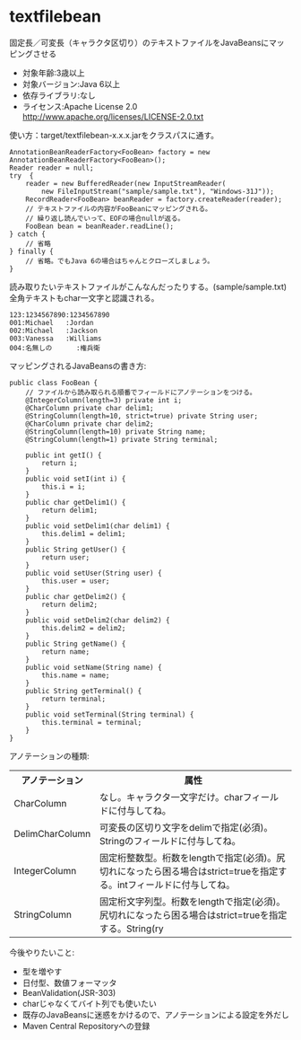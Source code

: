 textfilebean
============

固定長／可変長（キャラクタ区切り）のテキストファイルをJavaBeansにマッピングさせる

 * 対象年齢:3歳以上
 * 対象バージョン:Java 6以上
 * 依存ライブラリ:なし
 * ライセンス:Apache License 2.0 http://www.apache.org/licenses/LICENSE-2.0.txt

使い方：target/textfilebean-x.x.x.jarをクラスパスに通す。

    AnnotationBeanReaderFactory<FooBean> factory = new AnnotationBeanReaderFactory<FooBean>();
    Reader reader = null;
    try  {
        reader = new BufferedReader(new InputStreamReader(
            new FileInputStream("sample/sample.txt"), "Windows-31J"));
        RecordReader<FooBean> beanReader = factory.createReader(reader);
        // テキストファイルの内容がFooBeanにマッピングされる。
        // 繰り返し読んでいって、EOFの場合nullが返る。
        FooBean bean = beanReader.readLine();
    } catch {
        // 省略
    } finally {
        // 省略。でもJava 6の場合はちゃんとクローズしましょう。
    }

読み取りたいテキストファイルがこんなんだったりする。(sample/sample.txt)
全角テキストもchar一文字と認識される。

    123:1234567890:1234567890
    001:Michael   :Jordan    
    002:Michael   :Jackson    
    003:Vanessa   :Williams  
    004:名無しの      :権兵衛       

マッピングされるJavaBeansの書き方:

    public class FooBean {
        // ファイルから読み取られる順番でフィールドにアノテーションをつける。
        @IntegerColumn(length=3) private int i;
        @CharColumn private char delim1;
        @StringColumn(length=10, strict=true) private String user;
        @CharColumn private char delim2;
        @StringColumn(length=10) private String name;
        @StringColumn(length=1) private String terminal;
        
        public int getI() {
            return i;
        }
        public void setI(int i) {
            this.i = i;
        }
        public char getDelim1() {
            return delim1;
        }
        public void setDelim1(char delim1) {
            this.delim1 = delim1;
        }
        public String getUser() {
            return user;
        }
        public void setUser(String user) {
            this.user = user;
        }
        public char getDelim2() {
            return delim2;
        }
        public void setDelim2(char delim2) {
            this.delim2 = delim2;
        }
        public String getName() {
            return name;
        }
        public void setName(String name) {
            this.name = name;
        }
        public String getTerminal() {
            return terminal;
        }
        public void setTerminal(String terminal) {
            this.terminal = terminal;
        }
    }

アノテーションの種類:

  <table>
    <tr>
      <th>アノテーション</th><th>属性</th>
    </tr>
    <tr>
      <td>CharColumn</td><td>なし。キャラクタ一文字だけ。charフィールドに付与してね。</td>
    </tr>
    <tr>
      <td>DelimCharColumn</td><td>可変長の区切り文字をdelimで指定(必須)。Stringのフィールドに付与してね。</td>
    </tr>
    <tr>
      <td>IntegerColumn</td><td>固定桁整数型。桁数をlengthで指定(必須)。尻切れになったら困る場合はstrict=trueを指定する。intフィールドに付与してね。</td>
    </tr>
    <tr>
      <td>StringColumn</td><td>固定桁文字列型。桁数をlengthで指定(必須)。尻切れになったら困る場合はstrict=trueを指定する。String(ry</td>
    </tr>
  </table>

今後やりたいこと:

 * 型を増やす
 * 日付型、数値フォーマッタ
 * BeanValidation(JSR-303)
 * charじゃなくてバイト列でも使いたい
 * 既存のJavaBeansに迷惑をかけるので、アノテーションによる設定を外だし
 * Maven Central Repositoryへの登録
